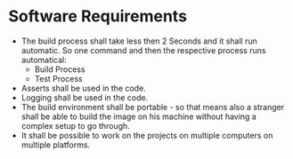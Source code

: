 # Software Requirements
- The build process shall take less then 2 Seconds and it shall run automatic. So one command and then the respective process runs automatical:
    - Build Process
    - Test Process
- Asserts shall be used in the code.
- Logging shall be used in the code.
- The build environment shall be portable - so that means also a stranger shall be able to build the image on his machine without having a complex setup to go through.
- It shall be possible to work on the projects on multiple computers on multiple platforms.
